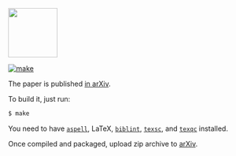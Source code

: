 <img src="https://www.objectionary.com/cactus.svg" height="100px"/>

[![make](https://github.com/yegor256/on-the-origin-of-objects/actions/workflows/latexmk.yml/badge.svg)](https://github.com/yegor256/on-the-origin-of-objects/actions/workflows/latexmk.yml)

The paper is published [in arXiv](?).

To build it, just run:

```bash
$ make
```

You need to have
[`aspell`](http://aspell.net/),
LaTeX,
[`biblint`](https://github.com/Kingsford-Group/biblint),
[`texsc`](https://rubygems.org/gems/texsc),
and
[`texqc`](https://rubygems.org/gems/texqc)
installed.

Once compiled and packaged, upload zip archive to [arXiv](?).
